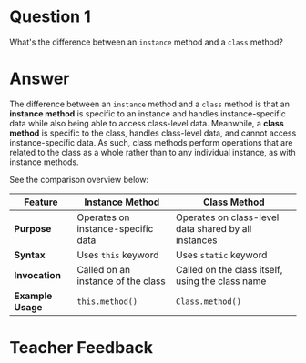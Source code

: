 # Question 1
What's the difference between an `instance` method and a `class` method?

# Answer
The difference between an `instance` method and a `class` method is that an **instance method** is specific to an instance and handles instance-specific data while also being able to access class-level data. Meanwhile, a **class method** is specific to the class, handles class-level data, and cannot access instance-specific data. As such, class methods perform operations that are related to the class as a whole rather than to any individual instance, as with instance methods.

See the comparison overview below:

| Feature              | Instance Method                                | Class Method                                  |
|----------------------|-------------------------------------------------|-----------------------------------------------|
| **Purpose** | Operates on instance-specific data              | Operates on class-level data shared by all instances |
| **Syntax** | Uses `this` keyword                 | Uses `static` keyword       |
| **Invocation** | Called on an instance of the class              | Called on the class itself, using the class name |
| **Example Usage** | `this.method()` | `Class.method()` |

# Teacher Feedback